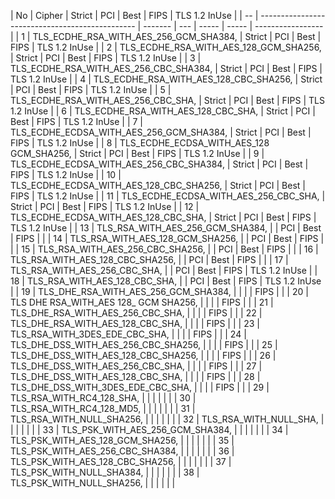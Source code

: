 | No | Cipher | Strict | PCI | Best | FIPS | TLS 1.2 InUse |
| -- | ----------------------------------------------- | ------- | --- | ----- | ----- | ----------------- | <!-- an empty Div (with a white space), serving as a column separator -->
| 1  | TLS\_ECDHE\_RSA\_WITH\_AES\_256\_GCM\_SHA384,   |  Strict | PCI |  Best |  FIPS | TLS 1.2 InUse     |
| 2  | TLS\_ECDHE\_RSA\_WITH\_AES\_128\_GCM\_SHA256,   |  Strict | PCI |  Best |  FIPS | TLS 1.2 InUse     |
| 3  | TLS\_ECDHE\_RSA\_WITH\_AES\_256\_CBC\_SHA384,   |  Strict | PCI |  Best |  FIPS | TLS 1.2 InUse     |
| 4  | TLS\_ECDHE\_RSA\_WITH\_AES\_128\_CBC\_SHA256,   |  Strict | PCI |  Best |  FIPS | TLS 1.2 InUse     |
| 5  | TLS\_ECDHE\_RSA\_WITH\_AES\_256\_CBC\_SHA,      |  Strict | PCI |  Best |  FIPS | TLS 1.2 InUse     |
| 6  | TLS\_ECDHE\_RSA\_WITH\_AES\_128\_CBC\_SHA,      |  Strict | PCI |  Best |  FIPS | TLS 1.2 InUse     |
| 7  | TLS\_ECDHE\_ECDSA\_WITH\_AES\_256\_GCM\_SHA384, |  Strict | PCI |  Best |  FIPS | TLS 1.2 InUse     |
| 8  | TLS\_ECDHE\_ECDSA\_WITH\_AES\_128 GCM\_SHA256,  |  Strict | PCI |  Best |  FIPS | TLS 1.2 InUse     |
| 9  | TLS\_ECDHE\_ECDSA\_WITH\_AES\_256\_CBC\_SHA384, |  Strict | PCI |  Best |  FIPS | TLS 1.2 InUse     |
| 10 | TLS\_ECDHE\_ECDSA\_WITH\_AES\_128\_CBC\_SHA256, |  Strict | PCI |  Best |  FIPS | TLS 1.2 InUse     |
| 11 | TLS\_ECDHE\_ECDSA\_WITH\_AES\_256\_CBC\_SHA,    |  Strict | PCI |  Best |  FIPS | TLS 1.2 InUse     |
| 12 | TLS\_ECDHE\_ECDSA\_WITH\_AES\_128\_CBC\_SHA,    |  Strict | PCI |  Best |  FIPS | TLS 1.2 InUse     |
| 13 | TLS\_RSA\_WITH\_AES\_256\_GCM\_SHA384,          |         | PCI |  Best |  FIPS |                   |
| 14 | TLS\_RSA\_WITH\_AES\_128\_GCM\_SHA256,          |         | PCI |  Best |  FIPS |                   |
| 15 | TLS\_RSA\_WITH\_AES\_256\_CBC\_SHA256,          |         | PCI |  Best |  FIPS |                   |
| 16 | TLS\_RSA\_WITH\_AES\_128\_CBC\_SHA256,          |         | PCI |  Best |  FIPS |                   |
| 17 | TLS\_RSA\_WITH\_AES\_256\_CBC\_SHA,             |         | PCI |  Best |  FIPS | TLS 1.2 InUse     |
| 18 | TLS\_RSA\_WITH\_AES\_128\_CBC\_SHA,             |         | PCI |  Best |  FIPS | TLS 1.2 InUse     |
| 19 | TLS\_DHE\_RSA\_WITH\_AES\_256\_GCM\_SHA384,     |         |     |       |  FIPS |                   |
| 20 | TLS DHE RSA\_WITH\_AES 128\_ GCM SHA256,        |         |     |       |  FIPS |                   |
| 21 | TLS\_DHE\_RSA\_WITH\_AES\_256\_CBC\_SHA,        |         |     |       |  FIPS |                   |
| 22 | TLS\_DHE\_RSA\_WITH\_AES\_128\_CBC\_SHA,        |         |     |       |  FIPS |                   |
| 23 | TLS\_RSA\_WITH\_3DES\_EDE\_CBC\_SHA,            |         |     |       |  FIPS |                   |
| 24 | TLS\_DHE\_DSS\_WITH\_AES\_256\_CBC\_SHA256,     |         |     |       |  FIPS |                   |
| 25 | TLS\_DHE\_DSS\_WITH\_AES\_128\_CBC\_SHA256,     |         |     |       |  FIPS |                   |
| 26 | TLS\_DHE\_DSS\_WITH\_AES\_256\_CBC\_SHA,        |         |     |       |  FIPS |                   |
| 27 | TLS\_DHE\_DSS\_WITH\_AES\_128\_CBC\_SHA,        |         |     |       |  FIPS |                   |
| 28 | TLS\_DHE\_DSS\_WITH\_3DES\_EDE\_CBC\_SHA,       |         |     |       |  FIPS |                   |
| 29 | TLS\_RSA\_WITH\_RC4\_128\_SHA,                  |         |     |       |       |                   |
| 30 | TLS\_RSA\_WITH\_RC4\_128\_MD5,                  |         |     |       |       |                   |
| 31 | TLS\_RSA\_WITH\_NULL\_SHA256,                   |         |     |       |       |                   |
| 32 | TLS\_RSA\_WITH\_NULL\_SHA,                      |         |     |       |       |                   |
| 33 | TLS\_PSK\_WITH\_AES\_256\_GCM\_SHA384,          |         |     |       |       |                   |
| 34 | TLS\_PSK\_WITH\_AES\_128\_GCM\_SHA256,          |         |     |       |       |                   |
| 35 | TLS\_PSK\_WITH\_AES\_256\_CBC\_SHA384,          |         |     |       |       |                   |
| 36 | TLS\_PSK\_WITH\_AES\_128\_CBC\_SHA256,          |         |     |       |       |                   |
| 37 | TLS\_PSK\_WITH\_NULL\_SHA384,                   |         |     |       |       |                   |
| 38 | TLS\_PSK\_WITH\_NULL\_SHA256,                   |         |     |       |       |                   |
                                                                                                          
                                                                                                          
                                                                                                          
                                                                                                          
                                                                                                          
                                                                                                          
                                                                                                          
